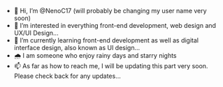 - 👋 Hi, I’m @NenoC17 (will probably be changing my user name very soon)
- 👀 I’m interested in everything front-end development, web design and UX/UI Design...
- 🌱 I’m currently learning front-end development as well as digital interface design, also known as UI design...
- 🌧 I am someone who enjoy rainy days and starry nights
- 📫 As far as how to reach me, I will be updating this part very soon. Please check back for any updates...

<!---
NenoC17/NenoC17 is a ✨ special ✨ repository because its `README.md` (this file) appears on your GitHub profile.
You can click the Preview link to take a look at your changes.
--->
